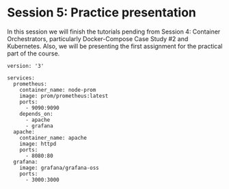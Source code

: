 <!-- vscode-markdown-toc-config
	numbering=true
	autoSave=true
	/vscode-markdown-toc-config -->

# Session 5:  Practice presentation

In this session we will finish the tutorials pending from Session 4: Container Orchestrators, particularly Docker-Compose Case Study #2 and Kubernetes. Also, we will be presenting the first assignment for the practical part of the course.  

```
version: '3'

services:
  prometheus:
    container_name: node-prom
    image: prom/prometheus:latest
    ports:
      - 9090:9090
    depends_on:
      - apache
      - grafana
  apache:
    container_name: apache
    image: httpd
    ports:
      - 8080:80
  grafana:
    image: grafana/grafana-oss
    ports:
      - 3000:3000

```



